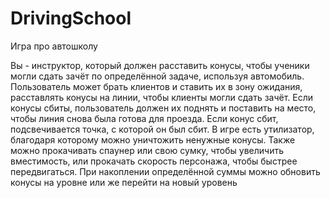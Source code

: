 # DrivingSchool
Игра про автошколу

Вы - инструктор, который должен расставить конусы, чтобы ученики могли сдать зачёт по определённой задаче, используя автомобиль. Пользователь может брать клиентов и ставить их в зону ожидания, расставлять конусы на линии, чтобы клиенты могли сдать зачёт. Если конусы сбиты, пользователь должен их поднять и поставить на место, чтобы линия снова была готова для проезда. Если конус сбит, подсвечивается точка, с которой он был сбит. В игре есть утилизатор, благодаря которому можно уничтожить ненужные конусы. Также можно прокачивать спаунер или свою сумку, чтобы увеличить вместимость, или прокачать скорость персонажа, чтобы быстрее передвигаться. При накоплении определённой суммы можно обновить конусы на уровне или же перейти на новый уровень
